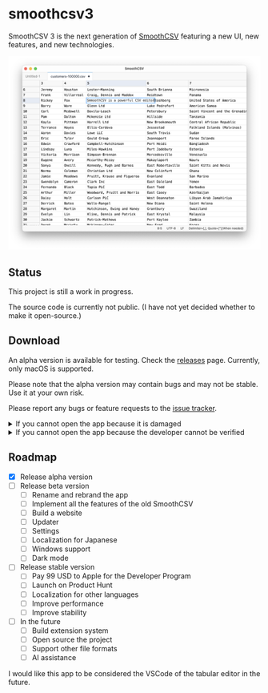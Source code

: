 # smoothcsv3

SmoothCSV 3 is the next generation of [SmoothCSV](https://github.com/kohii/smoothcsv) featuring a new UI, new features, and new technologies.

![SmoothCSV3](./screenshots/top.png)

## Status

This project is still a work in progress.

The source code is currently not public.
(I have not yet decided whether to make it open-source.)

## Download

An alpha version is available for testing.
Check the [releases](https://github.com/kohii/smoothcsv3/releases) page.
Currently, only macOS is supported.

Please note that the alpha version may contain bugs and may not be stable. Use it at your own risk.

Please report any bugs or feature requests to the [issue tracker](https://github.com/kohii/smoothcsv3/issues).

<details>
<summary>If you cannot open the app because it is damaged</summary>

<p align="center">
  <img src="./screenshots/damaged.png" width="320px" />
</p>

1. Open the Terminal app.
2. Run the following command.

```bash
xattr -r -d com.apple.quarantine "/Applications/SmoothCSV 3.app"
```
</details>

<details>
<summary>If you cannot open the app because the developer cannot be verified</summary>

1. Open `System Settings` app and go to `Security & Privacy`.
2. Click `Open Anyway` button.

If you cannot find the `Open Anyway` button, follow the steps below.

1. Open the Terminal app.
2. Run the following command.

```bash
xattr -r -d com.apple.quarantine "/Applications/SmoothCSV 3.app"
```

</details>

## Roadmap

- [x] Release alpha version
- [ ] Release beta version
  - [ ] Rename and rebrand the app
  - [ ] Implement all the features of the old SmoothCSV
  - [ ] Build a website
  - [ ] Updater
  - [ ] Settings
  - [ ] Localization for Japanese
  - [ ] Windows support
  - [ ] Dark mode
- [ ] Release stable version
  - [ ] Pay 99 USD to Apple for the Developer Program
  - [ ] Launch on Product Hunt
  - [ ] Localization for other languages
  - [ ] Improve performance
  - [ ] Improve stability
- [ ] In the future
  - [ ] Build extension system
  - [ ] Open source the project
  - [ ] Support other file formats
  - [ ] AI assistance

I would like this app to be considered the VSCode of the tabular editor in the future.
